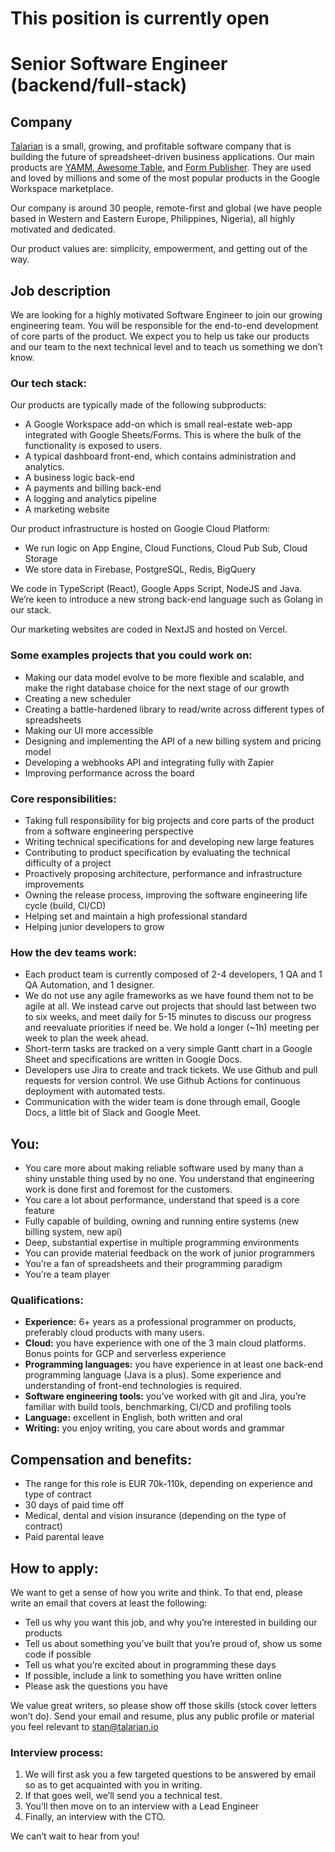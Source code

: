 # This position is currently open
# Senior Software Engineer (backend/full-stack)


## Company

[Talarian](http://talarian.io) is a small, growing, and profitable software company that is building the future of spreadsheet-driven business applications. Our main products are [YAMM](https://yamm.com/),[ Awesome Table](https://awesome-table.com/), and [Form Publisher](https://form-publisher.com). They are used and loved by millions and some of the most popular products in the Google Workspace marketplace.

Our company is around 30 people, remote-first and global (we have people based in Western and Eastern Europe, Philippines, Nigeria), all highly motivated and dedicated.

Our product values are: simplicity, empowerment, and getting out of the way.


## Job description

We are looking for a highly motivated Software Engineer to join our growing engineering team. You will be responsible for the end-to-end development of core parts of the product. We expect you to help us take our products and our team to the next technical level and to teach us something we don’t know.


### Our tech stack:

Our products are typically made of the following subproducts:



* A Google Workspace add-on which is small real-estate web-app integrated with Google Sheets/Forms. This is where the bulk of the functionality is exposed to users.
* A typical dashboard front-end, which contains administration and analytics.
* A business logic back-end
* A payments and billing back-end
* A logging and analytics pipeline
* A marketing website

Our product infrastructure is hosted on Google Cloud Platform:
* We run logic on App Engine, Cloud Functions, Cloud Pub Sub, Cloud Storage
* We store data in Firebase, PostgreSQL, Redis, BigQuery

We code in TypeScript (React), Google Apps Script, NodeJS and Java. We’re keen to introduce a new strong back-end language such as Golang in our stack.

Our marketing websites are coded in NextJS and hosted on Vercel.


### Some examples projects that you could work on:

* Making our data model evolve to be more flexible and scalable, and make the right database choice for the next stage of our growth
* Creating a new scheduler
* Creating a battle-hardened library to read/write across different types of spreadsheets
* Making our UI more accessible
* Designing and implementing the API of a new billing system and pricing model
* Developing a webhooks API and integrating fully with Zapier
* Improving performance across the board

### Core responsibilities:

* Taking full responsibility for big projects and core parts of the product from a software engineering perspective
* Writing technical specifications for and developing new large features
* Contributing to product specification by evaluating the technical difficulty of a project
* Proactively proposing architecture, performance and infrastructure improvements
* Owning the release process, improving the software engineering life cycle (build, CI/CD)
* Helping set and maintain a high professional standard
* Helping junior developers to grow


### How the dev teams work:

* Each product team is currently composed of 2-4 developers, 1 QA and 1 QA Automation, and 1 designer.
* We do not use any agile frameworks as we have found them not to be agile at all. We instead carve out projects that should last between two to six weeks, and meet daily for 5-15 minutes to discuss our progress and reevaluate priorities if need be. We hold a longer (~1h) meeting per week to plan the week ahead.
* Short-term tasks are tracked on a very simple Gantt chart in a Google Sheet and specifications are written in Google Docs.
* Developers use Jira to create and track tickets. We use Github and pull requests for version control. We use Github Actions for continuous deployment with automated tests.
* Communication with the wider team is done through email, Google Docs, a little bit of Slack and Google Meet.


## You:

* You care more about making reliable software used by many than a shiny unstable thing used by no one. You understand that engineering work is done first and foremost for the customers.
* You care a lot about performance, understand that speed is a core feature
* Fully capable of building, owning and running entire systems (new billing system, new api)
* Deep, substantial expertise in multiple programming environments
* You can provide material feedback on the work of junior programmers
* You’re a fan of spreadsheets and their programming paradigm
* You’re a team player


### Qualifications:

* **Experience:** 6+ years as a professional programmer on products, preferably cloud products with many users.
* **Cloud:** you have experience with one of the 3 main cloud platforms. Bonus points for GCP and serverless experience
* **Programming languages:** you have experience in at least one back-end programming language (Java is a plus). Some experience and understanding of front-end technologies is required.
* **Software engineering tools:** you’ve worked with git and Jira, you’re familiar with build tools, benchmarking, CI/CD and profiling tools
* **Language:** excellent in English, both written and oral
* **Writing:** you enjoy writing, you care about words and grammar


## Compensation and benefits:

* The range for this role is EUR 70k-110k, depending on experience and type of contract
* 30 days of paid time off
* Medical, dental and vision insurance (depending on the type of contract)
* Paid parental leave


## How to apply:

We want to get a sense of how you write and think. To that end, please write an email that covers at least the following:


* Tell us why you want this job, and why you’re interested in building our products
* Tell us about something you’ve built that you’re proud of, show us some code if possible
* Tell us what you’re excited about in programming these days
* If possible, include a link to something you have written online
* Please ask the questions you have

We value great writers, so please show off those skills (stock cover letters won’t do).
Send your email and resume, plus any public profile or material you feel relevant to stan@talarian.io


### Interview process:

1. We will first ask you a few targeted questions to be answered by email so as to get acquainted with you in writing. 
2. If that goes well, we’ll send you a technical test. 
3. You’ll then move on to an interview with a Lead Engineer
4. Finally, an interview with the CTO.

We can’t wait to hear from you!
